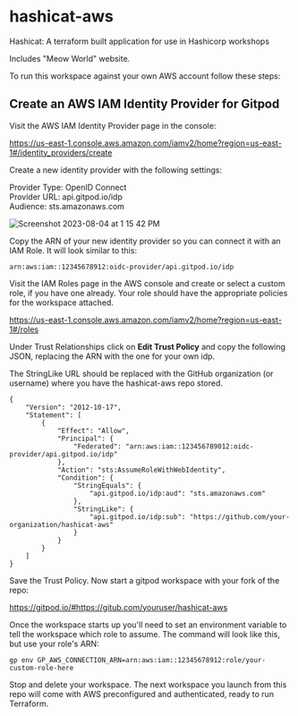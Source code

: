 # hashicat-aws
Hashicat: A terraform built application for use in Hashicorp workshops

Includes "Meow World" website.

To run this workspace against your own AWS account follow these steps:

## Create an AWS IAM Identity Provider for Gitpod

Visit the AWS IAM Identity Provider page in the console:

https://us-east-1.console.aws.amazon.com/iamv2/home?region=us-east-1#/identity_providers/create

Create a new identity provider with the following settings:

Provider Type: OpenID Connect  
Provider URL: api.gitpod.io/idp  
Audience: sts.amazonaws.com  

![Screenshot 2023-08-04 at 1 15 42 PM](https://github.com/gitpod-demos/hashicat-aws/assets/403332/1882f1f8-12ce-44b7-8d8b-136b6a1547ea)

Copy the ARN of your new identity provider so you can connect it with an IAM Role.  It will look similar to this:

```
arn:aws:iam::12345678912:oidc-provider/api.gitpod.io/idp
```

Visit the IAM Roles page in the AWS console and create or select a custom role, if you have one already. Your role should have the appropriate policies for the workspace attached. 

https://us-east-1.console.aws.amazon.com/iamv2/home?region=us-east-1#/roles

Under Trust Relationships click on **Edit Trust Policy** and copy the following JSON, replacing the ARN with the one for your own idp.

The StringLike URL should be replaced with the GitHub organization (or username) where you have the hashicat-aws repo stored.

```
{
    "Version": "2012-10-17",
    "Statement": [
        {
            "Effect": "Allow",
            "Principal": {
                "Federated": "arn:aws:iam::123456789012:oidc-provider/api.gitpod.io/idp"
            },
            "Action": "sts:AssumeRoleWithWebIdentity",
            "Condition": {
                "StringEquals": {
                    "api.gitpod.io/idp:aud": "sts.amazonaws.com"
                },
                "StringLike": {
                    "api.gitpod.io/idp:sub": "https://github.com/your-organization/hashicat-aws"
                }
            }
        }
    ]
}
```

Save the Trust Policy. Now start a gitpod workspace with your fork of the repo:

https://gitpod.io/#https://gitub.com/youruser/hashicat-aws

Once the workspace starts up you'll need to set an environment variable to tell the workspace which role to assume. The command will look like this, but use your role's ARN:

```
gp env GP_AWS_CONNECTION_ARN=arn:aws:iam::12345678912:role/your-custom-role-here
```

Stop and delete your workspace. The next workspace you launch from this repo will come with AWS preconfigured and authenticated, ready to run Terraform.
